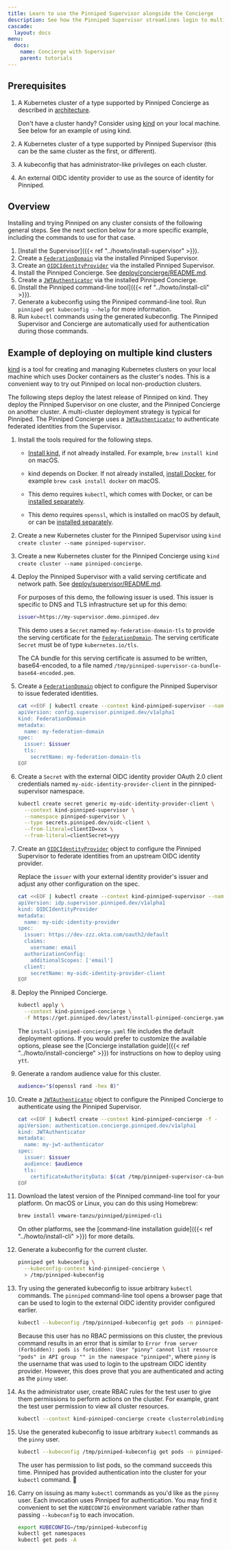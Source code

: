 ```yaml
---
title: Learn to use the Pinniped Supervisor alongside the Concierge
description: See how the Pinniped Supervisor streamlines login to multiple Kubernetes clusters.
cascade:
  layout: docs
menu:
  docs:
    name: Concierge with Supervisor
    parent: tutorials
---
```


## Prerequisites

1. A Kubernetes cluster of a type supported by Pinniped Concierge as described in [architecture](/docs/background/architecture).

   Don't have a cluster handy? Consider using [kind](https://kind.sigs.k8s.io/) on your local machine.
   See below for an example of using kind.

1. A Kubernetes cluster of a type supported by Pinniped Supervisor (this can be the same cluster as the first, or different).

1. A kubeconfig that has administrator-like privileges on each cluster.

1. An external OIDC identity provider to use as the source of identity for Pinniped.

## Overview

Installing and trying Pinniped on any cluster consists of the following general steps. See the next section below
for a more specific example, including the commands to use for that case.

1. [Install the Supervisor]({{< ref "../howto/install-supervisor" >}}).
1. Create a
   [`FederationDomain`](https://github.com/vmware-tanzu/pinniped/blob/main/generated/1.20/README.adoc#k8s-api-go-pinniped-dev-generated-1-19-apis-supervisor-config-v1alpha1-federationdomain)
   via the installed Pinniped Supervisor.
1. Create an
   [`OIDCIdentityProvider`](https://github.com/vmware-tanzu/pinniped/blob/main/generated/1.20/README.adoc#k8s-api-go-pinniped-dev-generated-1-19-apis-supervisor-idp-v1alpha1-oidcidentityprovider)
   via the installed Pinniped Supervisor.
1. Install the Pinniped Concierge. See [deploy/concierge/README.md](https://github.com/vmware-tanzu/pinniped/blob/main/deploy/concierge/README.md).
1. Create a
   [`JWTAuthenticator`](https://github.com/vmware-tanzu/pinniped/blob/main/generated/1.20/README.adoc#k8s-api-go-pinniped-dev-generated-1-19-apis-concierge-authentication-v1alpha1-jwtauthenticator)
   via the installed Pinniped Concierge.
1. [Install the Pinniped command-line tool]({{< ref "../howto/install-cli" >}}).
1. Generate a kubeconfig using the Pinniped command-line tool. Run `pinniped get kubeconfig --help` for more information.
1. Run `kubectl` commands using the generated kubeconfig. The Pinniped Supervisor and Concierge are automatically used for authentication during those commands.

## Example of deploying on multiple kind clusters

[kind](https://kind.sigs.k8s.io) is a tool for creating and managing Kubernetes clusters on your local machine
which uses Docker containers as the cluster's nodes. This is a convenient way to try out Pinniped on local
non-production clusters.

The following steps deploy the latest release of Pinniped on kind. They deploy the Pinniped
Supervisor on one cluster, and the Pinniped Concierge on another cluster. A multi-cluster deployment
strategy is typical for Pinniped. The Pinniped Concierge uses a
[`JWTAuthenticator`](https://github.com/vmware-tanzu/pinniped/blob/main/generated/1.20/README.adoc#k8s-api-go-pinniped-dev-generated-1-19-apis-concierge-authentication-v1alpha1-jwtauthenticator)
to authenticate federated identities from the Supervisor.

1. Install the tools required for the following steps.

   - [Install kind](https://kind.sigs.k8s.io/docs/user/quick-start/), if not already installed. For example, `brew install kind` on macOS.

   - kind depends on Docker. If not already installed, [install Docker](https://docs.docker.com/get-docker/), for example `brew cask install docker` on macOS.

   - This demo requires `kubectl`, which comes with Docker, or can be [installed separately](https://kubernetes.io/docs/tasks/tools/install-kubectl/).

   - This demo requires `openssl`, which is installed on macOS by default, or can be [installed separately](https://www.openssl.org/).

1. Create a new Kubernetes cluster for the Pinniped Supervisor using `kind create cluster --name pinniped-supervisor`.

1. Create a new Kubernetes cluster for the Pinniped Concierge using `kind create cluster --name pinniped-concierge`.

1. Deploy the Pinniped Supervisor with a valid serving certificate and network path. See
   [deploy/supervisor/README.md](https://github.com/vmware-tanzu/pinniped/blob/main/deploy/supervisor/README.md).

   For purposes of this demo, the following issuer is used. This issuer is specific to DNS and
   TLS infrastructure set up for this demo:

   ```sh
   issuer=https://my-supervisor.demo.pinniped.dev
   ```

   This demo uses a `Secret` named `my-federation-domain-tls` to provide the serving certificate for
   the
   [`FederationDomain`](https://github.com/vmware-tanzu/pinniped/blob/main/generated/1.20/README.adoc#k8s-api-go-pinniped-dev-generated-1-19-apis-supervisor-config-v1alpha1-federationdomain). The
   serving certificate `Secret` must be of type `kubernetes.io/tls`.

   The CA bundle for this serving
   certificate is assumed to be written, base64-encoded, to a file named
   `/tmp/pinniped-supervisor-ca-bundle-base64-encoded.pem`.

1. Create a
   [`FederationDomain`](https://github.com/vmware-tanzu/pinniped/blob/main/generated/1.20/README.adoc#k8s-api-go-pinniped-dev-generated-1-19-apis-supervisor-config-v1alpha1-federationdomain)
   object to configure the Pinniped Supervisor to issue federated identities.

   ```sh
   cat <<EOF | kubectl create --context kind-pinniped-supervisor --namespace pinniped-supervisor -f -
   apiVersion: config.supervisor.pinniped.dev/v1alpha1
   kind: FederationDomain
   metadata:
     name: my-federation-domain
   spec:
     issuer: $issuer
     tls:
       secretName: my-federation-domain-tls
   EOF
   ```

1. Create a `Secret` with the external OIDC identity provider OAuth 2.0 client credentials named
   `my-oidc-identity-provider-client` in the pinniped-supervisor namespace.

   ```sh
   kubectl create secret generic my-oidc-identity-provider-client \
     --context kind-pinniped-supervisor \
     --namespace pinniped-supervisor \
     --type secrets.pinniped.dev/oidc-client \
     --from-literal=clientID=xxx \
     --from-literal=clientSecret=yyy
   ```

1. Create an
   [`OIDCIdentityProvider`](https://github.com/vmware-tanzu/pinniped/blob/main/generated/1.20/README.adoc#k8s-api-go-pinniped-dev-generated-1-19-apis-supervisor-idp-v1alpha1-oidcidentityprovider)
   object to configure the Pinniped Supervisor to federate identities from an upstream OIDC identity
   provider.

   Replace the `issuer` with your external identity provider's issuer and
   adjust any other configuration on the spec.

   ```sh
   cat <<EOF | kubectl create --context kind-pinniped-supervisor --namespace pinniped-supervisor -f -
   apiVersion: idp.supervisor.pinniped.dev/v1alpha1
   kind: OIDCIdentityProvider
   metadata:
     name: my-oidc-identity-provider
   spec:
     issuer: https://dev-zzz.okta.com/oauth2/default
     claims:
       username: email
     authorizationConfig:
       additionalScopes: ['email']
     client:
       secretName: my-oidc-identity-provider-client
   EOF
   ```

1. Deploy the Pinniped Concierge.

   ```sh
   kubectl apply \
     --context kind-pinniped-concierge \
     -f https://get.pinniped.dev/latest/install-pinniped-concierge.yaml
   ```

   The `install-pinniped-concierge.yaml` file includes the default deployment options.
   If you would prefer to customize the available options, please see the [Concierge installation guide]({{< ref "../howto/install-concierge" >}})
   for instructions on how to deploy using `ytt`.

1. Generate a random audience value for this cluster.

   ```sh
   audience="$(openssl rand -hex 8)"
   ```

1. Create a
   [`JWTAuthenticator`](https://github.com/vmware-tanzu/pinniped/blob/main/generated/1.20/README.adoc#k8s-api-go-pinniped-dev-generated-1-19-apis-concierge-authentication-v1alpha1-jwtauthenticator)
   object to configure the Pinniped Concierge to authenticate using the Pinniped Supervisor.

    ```sh
    cat <<EOF | kubectl create --context kind-pinniped-concierge -f -
    apiVersion: authentication.concierge.pinniped.dev/v1alpha1
    kind: JWTAuthenticator
    metadata:
      name: my-jwt-authenticator
    spec:
      issuer: $issuer
      audience: $audience
      tls:
        certificateAuthorityData: $(cat /tmp/pinniped-supervisor-ca-bundle-base64-encoded.pem)
    EOF
    ```

1. Download the latest version of the Pinniped command-line tool for your platform.
   On macOS or Linux, you can do this using Homebrew:

   ```sh
   brew install vmware-tanzu/pinniped/pinniped-cli
   ```

   On other platforms, see the [command-line installation guide]({{< ref "../howto/install-cli" >}}) for more details.

1. Generate a kubeconfig for the current cluster.

   ```sh
   pinniped get kubeconfig \
     --kubeconfig-context kind-pinniped-concierge \
     > /tmp/pinniped-kubeconfig
   ```

1. Try using the generated kubeconfig to issue arbitrary `kubectl` commands. The `pinniped` command-line tool
   opens a browser page that can be used to login to the external OIDC identity provider configured earlier.

   ```sh
   kubectl --kubeconfig /tmp/pinniped-kubeconfig get pods -n pinniped-concierge
   ```

   Because this user has no RBAC permissions on this cluster, the previous command results in an
   error that is similar to
   `Error from server (Forbidden): pods is forbidden: User "pinny" cannot list resource "pods"
   in API group "" in the namespace "pinniped"`, where `pinny` is the username that was used to login
   to the upstream OIDC identity provider. However, this does prove that you are authenticated and
   acting as the `pinny` user.

1. As the administrator user, create RBAC rules for the test user to give them permissions to perform actions on the cluster.
   For example, grant the test user permission to view all cluster resources.

   ```sh
   kubectl --context kind-pinniped-concierge create clusterrolebinding pinny-can-read --clusterrole view --user pinny
   ```

1. Use the generated kubeconfig to issue arbitrary `kubectl` commands as the `pinny` user.

   ```sh
   kubectl --kubeconfig /tmp/pinniped-kubeconfig get pods -n pinniped-concierge
   ```

   The user has permission to list pods, so the command succeeds this time.
   Pinniped has provided authentication into the cluster for your `kubectl` command. 🎉

1. Carry on issuing as many `kubectl` commands as you'd like as the `pinny` user.
   Each invocation uses Pinniped for authentication.
   You may find it convenient to set the `KUBECONFIG` environment variable rather than passing `--kubeconfig` to each invocation.

   ```sh
   export KUBECONFIG=/tmp/pinniped-kubeconfig
   kubectl get namespaces
   kubectl get pods -A
   ```
